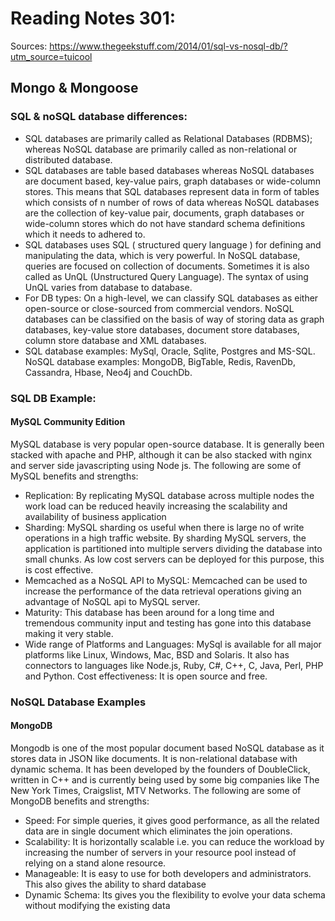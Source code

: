 # Reading Notes 301:

Sources: https://www.thegeekstuff.com/2014/01/sql-vs-nosql-db/?utm_source=tuicool

## Mongo & Mongoose

### SQL & noSQL database differences:

- SQL databases are primarily called as Relational Databases (RDBMS); whereas NoSQL database are primarily called as non-relational or distributed database.
- SQL databases are table based databases whereas NoSQL databases are document based, key-value pairs, graph databases or wide-column stores. This means that SQL databases represent data in form of tables which consists of n number of rows of data whereas NoSQL databases are the collection of key-value pair, documents, graph databases or wide-column stores which do not have standard schema definitions which it needs to adhered to.
- SQL databases uses SQL ( structured query language ) for defining and manipulating the data, which is very powerful. In NoSQL database, queries are focused on collection of documents. Sometimes it is also called as UnQL (Unstructured Query Language). The syntax of using UnQL varies from database to database.
- For DB types: On a high-level, we can classify SQL databases as either open-source or close-sourced from commercial vendors. NoSQL databases can be classified on the basis of way of storing data as graph databases, key-value store databases, document store databases, column store database and XML databases.
- SQL database examples: MySql, Oracle, Sqlite, Postgres and MS-SQL. NoSQL database examples: MongoDB, BigTable, Redis, RavenDb, Cassandra, Hbase, Neo4j and CouchDb.

### SQL DB Example:

#### MySQL Community Edition
MySQL database is very popular open-source database. It is generally been stacked with apache and PHP, although it can be also stacked with nginx and server side javascripting using Node js. The following are some of MySQL benefits and strengths:

- Replication: By replicating MySQL database across multiple nodes the work load can be reduced heavily increasing the scalability and availability of business application
- Sharding: MySQL sharding os useful when there is large no of write operations in a high traffic website. By sharding MySQL servers, the application is partitioned into multiple servers dividing the database into small chunks. As low cost servers can be deployed for this purpose, this is cost effective.
- Memcached as a NoSQL API to MySQL: Memcached can be used to increase the performance of the data retrieval operations giving an advantage of NoSQL api to MySQL server.
- Maturity: This database has been around for a long time and tremendous community input and testing has gone into this database making it very stable.
- Wide range of Platforms and Languages: MySql is available for all major platforms like Linux, Windows, Mac, BSD and Solaris. It also has connectors to languages like Node.js, Ruby, C#, C++, C, Java, Perl, PHP and Python.
Cost effectiveness: It is open source and free.

### NoSQL Database Examples

#### MongoDB
Mongodb is one of the most popular document based NoSQL database as it stores data in JSON like documents. It is non-relational database with dynamic schema. It has been developed by the founders of DoubleClick, written in C++ and is currently being used by some big companies like The New York Times, Craigslist, MTV Networks. The following are some of MongoDB benefits and strengths:

- Speed: For simple queries, it gives good performance, as all the related data are in single document which eliminates the join operations.
- Scalability: It is horizontally scalable i.e. you can reduce the workload by increasing the number of servers in your resource pool instead of relying on a stand alone resource.
- Manageable: It is easy to use for both developers and administrators. This also gives the ability to shard database
- Dynamic Schema: Its gives you the flexibility to evolve your data schema without modifying the existing data
